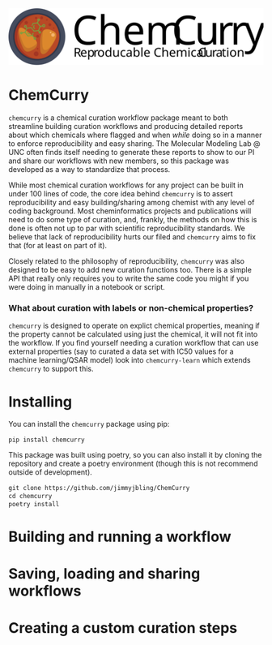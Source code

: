 
<picture>
  <source media="(prefers-color-scheme: dark)" srcset="./ChemCurry-dark.svg">
  <source media="(prefers-color-scheme: light)" srcset="./ChemCurry-light.svg">
  <img src="./ChemCurry-light.svg?raw=true" alt="ChemCurry logo">
</picture>

# ChemCurry

`chemcurry` is a chemical curation workflow package meant to both streamline building
curation workflows and producing detailed reports about which chemicals where flagged
and when *while* doing so in a manner to enforce reproducibility and easy sharing.
The Molecular Modeling Lab @ UNC often finds itself needing
to generate these reports to show to our PI and share our workflows with new members,
so this package was developed as a way to standardize that process.

While most chemical curation workflows for any project can be built in under 100 lines of code,
the core idea behind `chemcurry` is to assert reproducibility and easy building/sharing
among chemist with any level of coding background. Most cheminformatics projects and
publications will need to do some type of curation, and, frankly, the methods on how
this is done is often not up to par with scientific reproducibility standards.
We believe that lack of reproducibility hurts our filed and `chemcurry` aims to
fix that (for at least on part of it).

Closely related to the philosophy of reproducibility, `chemcurry` was also designed to be
easy to add new curation functions too. There is a simple API that really only requires
you to write the same code you might if you were doing in manually in a notebook or script.

### What about curation with labels or non-chemical properties?

`chemcurry` is designed to operate on explict chemical properties, meaning if the property cannot
be calculated using just the chemical, it will not fit into the workflow.
If you find yourself needing a curation workflow that can use external properties
(say to curated a data set with IC50 values for a machine learning/QSAR model)
look into `chemcurry-learn` which extends `chemcurry` to support this.

# Installing
You can install the `chemcurry` package using pip:
```shell
pip install chemcurry
```

This package was built using poetry, so you can also install it by cloning the
repository and create a poetry environment
(though this is not recommend outside of development).
```shell
git clone https://github.com/jimmyjbling/ChemCurry
cd chemcurry
poetry install
```

# Building and running a workflow


# Saving, loading and sharing workflows


# Creating a custom curation steps
